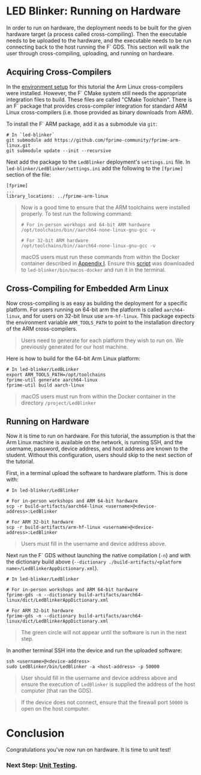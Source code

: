 # LED Blinker: Running on Hardware

In order to run on hardware, the deployment needs to be built for the given hardware target (a process called cross-compiling). Then the executable needs to be uploaded to the hardware, and the executable needs to be run connecting back to the host running the F´ GDS. This section will walk the user through cross-compiling, uploading, and running on hardware.

## Acquiring Cross-Compilers

In the [environment setup](./prerequisites.md) for this tutorial the Arm Linux cross-compilers were installed. However, the F´ CMake system still needs the appropriate integration files to build. These files are called "CMake Toolchain". There is an F´ package that provides cross-compiler integration for standard ARM Linux cross-compilers (i.e. those provided as binary downloads from ARM).

To install the F´ ARM package, add it as a submodule via `git`:
```shell
# In `led-blinker`
git submodule add https://github.com/fprime-community/fprime-arm-linux.git
git submodule update --init --recursive
```

Next add the package to the `LedBlinker` deployment's `settings.ini` file. In `led-blinker/LedBlinker/settings.ini` add the following to the `[fprime]` section of the file:

```
[fprime]
...
library_locations: ../fprime-arm-linux
```

> Now is a good time to ensure that the ARM toolchains were installed properly. To test run the following command:
> ```shell
> # For in-person workhops and 64-bit ARM hardware
> /opt/toolchains/bin//aarch64-none-linux-gnu-gcc -v
> 
> # For 32-bit ARM hardware
> /opt/toolchains/bin//aarch64-none-linux-gnu-gcc -v
> ```
>
> macOS users must run these commands from within the Docker container described in [Appendix I](./appendix-1.md). Ensure this [script](https://github.com/fprime-community/fprime-workshop-led-blinker/main/bin/macos-docker) was downloaded to `led-blinker/bin/macos-docker` and run it in the terminal.

## Cross-Compiling for Embedded Arm Linux

Now cross-compiling is as easy as building the deployment for a specific platform. For users running on 64-bit arm the platform is called `aarch64-linux`, and for users on 32-bit linux use `arm-hf-linux`. This package expects the environment variable `ARM_TOOLS_PATH` to point to the installation directory of the ARM cross-compilers.

> Users need to generate for each platform they wish to run on.  We previously generated for our host machine.

Here is how to build for the 64-bit Arm Linux platform:

```shell
# In led-blinker/LedBLinker
export ARM_TOOLS_PATH=/opt/toolchains
fprime-util generate aarch64-linux
fprime-util build aarch-linux
```
> macOS users must run from within the Docker container in the directory `/project/LedBlinker`

## Running on Hardware

Now it is time to run on hardware. For this tutorial, the assumption is that the Arm Linux machine is available on the network, is running SSH, and the username, password, device address, and host address are known to the student. Without this configuration, users should skip to the next section of the tutorial.

First, in a terminal upload the software to hardware platform. This is done with:

```shell
# In led-blinker/LedBlinker

# For in-person workshops and ARM 64-bit hardware
scp -r build-artifacts/aarch64-linux <username>@<device-address>:LedBlinker

# For ARM 32-bit hardware
scp -r build-artifacts/arm-hf-linux <username>@<device-address>:LedBlinker
```
> Users must fill in the username and device address above.


Next run the F´ GDS without launching the native compilation (`-n`) and with the dictionary build above (`--dictionary ./build-artifacts/<platform name>/LedBlinkerAppDictionary.xml`).

```
# In led-blinker/LedBlinker

# For in-person workshops and ARM 64-bit hardware
fprime-gds -n --dictionary build-artifacts/aarch64-linux/dict/LedBlinkerAppDictionary.xml

# For ARM 32-bit hardware
fprime-gds -n --dictionary build-artifacts/aarch64-linux/dict/LedBlinkerAppDictionary.xml
```

>  The green circle will not appear until the software is run in the next step.

In another terminal SSH into the device and run the uploaded software:
```shell
ssh <username>@<device-address>
sudo LedBlinker/bin/LedBlinker -a <host-address> -p 50000
```
> User should fill in the username and device address above and ensure the execution of `LedBlinker` is supplied the address of the host computer (that ran the GDS).

> If the device does not connect, ensure that the firewall port `50000` is open on the host computer.

# Conclusion

Congratulations you've now run on hardware. It is time to unit test!


### Next Step: [Unit Testing](./unit-testing.md).
